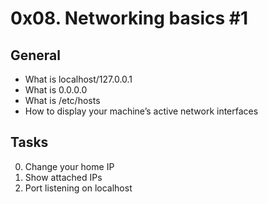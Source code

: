 # 0x08. Networking basics #1
## General
- What is localhost/127.0.0.1
- What is 0.0.0.0
- What is /etc/hosts
- How to display your machine’s active network interfaces

## Tasks 
0. Change your home IP
1. Show attached IPs
2. Port listening on localhost

